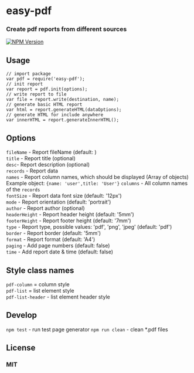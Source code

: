 # easy-pdf
### Create pdf reports from different sources
[![NPM Version][npm-image]][npm-url]

## Usage
    // import package
    var pdf = require('easy-pdf');
    // init report
    var report = pdf.init(options);
    // write report to file
    var file = report.write(destination, name);
    // generate basic HTML report
    var html = report.generateHTML(dataOptions);
    // generate HTML for include anywhere
    var innerHTML = report.generateInnerHTML();

## Options
```fileName``` - Report fileName (default: <generated id>) <br/>
```title``` - Report title (optional) <br/>
```desc```- Report description (optional) <br/>
```records``` - Report data <br/>
```names``` - Report column names, which should be displayed (Array of objects) Example object: `{name: 'user',title: 'User'}`
```columns``` - All column names of the ```records``` <br/>
```fontSize``` - Report data font size (default: '12px') <br/>
```mode``` - Report orientation (default: 'portrait') <br/>
```author``` - Report author (optional) <br/>
```headerHeight``` - Report header height (default: '5mm') <br/>
```footerHeight``` - Report footer height (default: '7mm') <br/>
```type``` - Report type, possible values: 'pdf', 'png', 'jpeg' (default: 'pdf') <br/>
```border``` - Report border (default: '5mm') <br/>
```format``` - Report format (default: 'A4') <br/>
```paging``` - Add page numbers (default: false) <br/>
```time``` - Add report date & time (default: false) <br/>

## Style class names
```pdf-column``` = column style <br/>
```pdf-list``` = list element style <br/>
```pdf-list-header``` - list element header style <br/>

## Develop
```npm test``` - run test page generator
```npm run clean``` - clean *.pdf files

## License
### MIT

[npm-image]: https://img.shields.io/npm/v/easy-pdf.svg
[npm-url]: https://npmjs.org/package/easy-pdf